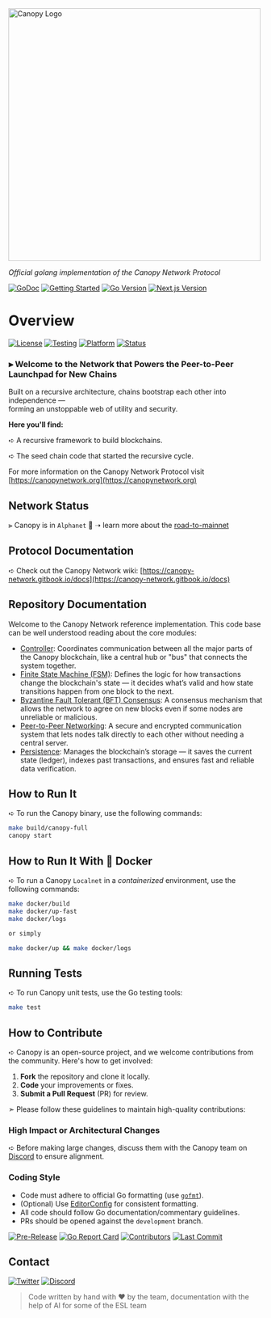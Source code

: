 <img src="https://github.com/user-attachments/assets/b8d6f342-c18b-492e-b87f-06755f775c5f" alt="Canopy Logo" width="500"/>

_Official golang implementation of the Canopy Network Protocol_

[![GoDoc](https://img.shields.io/badge/godoc-reference-white.svg)](https://godoc.org/github.com/canopy-network/canopy)
[![Getting Started](https://img.shields.io/badge/getting%20started-guide-white)](https://canopynetwork.org)
[![Go Version](https://img.shields.io/badge/golang-v1.21-white.svg)](https://golang.org)
[![Next.js Version](https://img.shields.io/badge/next%20js-v14.2.3-white.svg)](https://nextjs.org/)


# Overview

[![License](https://img.shields.io/badge/License-MIT-white.svg)](https://opensource.org/licenses/MIT)
[![Testing](https://img.shields.io/badge/testing-docker%20compose-white)](https://docs.docker.com/compose/)
[![Platform](https://img.shields.io/badge/platform-linux%20%7C%20macos-white.svg)](https://github.com/canopy-network/canopy/releases)
[![Status](https://img.shields.io/badge/status-prelaunch-white)](https://docs.docker.com/compose/)

### ⫸ **Welcome to the Network that Powers the Peer-to-Peer Launchpad for New Chains**

Built on a recursive architecture, chains bootstrap each other into independence —  
forming an unstoppable web of utility and security. 

**Here you'll find:**

➪ A recursive framework to build blockchains.

➪ The seed chain code that started the recursive cycle.

For more information on the Canopy Network Protocol visit [https://canopynetwork.org](https://canopynetwork.org)

## Network Status

⪢ Canopy is in `Alphanet` 🚀 ➝ learn more about the [road-to-mainnet](https://www.canopynetwork.org/learn-more/road-to-mainnet)

## Protocol Documentation

➪ Check out the Canopy Network wiki:  [https://canopy-network.gitbook.io/docs](https://canopy-network.gitbook.io/docs)

## Repository Documentation

Welcome to the Canopy Network reference implementation. This code base can be well understood reading about the core modules:

- [Controller](controller/README.md): Coordinates communication between all the major parts of the Canopy blockchain, like a central hub or "bus" that connects the system together.
- [Finite State Machine (FSM)](fsm/README.md): Defines the logic for how transactions change the blockchain's state — it decides what’s valid and how state transitions happen from one block to the next.
- [Byzantine Fault Tolerant (BFT) Consensus](bft/README.md): A consensus mechanism that allows the network to agree on new blocks even if some nodes are unreliable or malicious.
- [Peer-to-Peer Networking](p2p/README.md): A secure and encrypted communication system that lets nodes talk directly to each other without needing a central server.
- [Persistence](store/README.md): Manages the blockchain’s storage — it saves the current state (ledger), indexes past transactions, and ensures fast and reliable data verification.

## How to Run It

➪ To run the Canopy binary, use the following commands:

```bash
make build/canopy-full
canopy start
```

## How to Run It With 🐳 Docker

➪ To run a Canopy `Localnet` in a *containerized* environment, use the following commands:
```bash
make docker/build
make docker/up-fast
make docker/logs

or simply

make docker/up && make docker/logs
```

## Running Tests

➪ To run Canopy unit tests, use the Go testing tools:

```bash
make test
```

## How to Contribute

➪ Canopy is an open-source project, and we welcome contributions from the community. Here's how to get involved:

1. **Fork** the repository and clone it locally.
2. **Code** your improvements or fixes.
3. **Submit a Pull Request** (PR) for review.

➣ Please follow these guidelines to maintain high-quality contributions:

### High Impact or Architectural Changes

➪ Before making large changes, discuss them with the Canopy team on [Discord](https://discord.gg/pNcSJj7Wdh) to ensure alignment.

### Coding Style

- Code must adhere to official Go formatting (use [`gofmt`](https://golang.org/cmd/gofmt)).
- (Optional) Use [EditorConfig](https://editorconfig.org) for consistent formatting.
- All code should follow Go documentation/commentary guidelines.
- PRs should be opened against the `development` branch.

[![Pre-Release](https://img.shields.io/github/release-pre/canopy-network/canopy.svg)](https://github.com/canopy-network/canopy/releases)
[![Go Report Card](https://goreportcard.com/badge/github.com/canopy-network/canopy)](https://goreportcard.com/report/github.com/canopy-network/canopy)
[![Contributors](https://img.shields.io/github/contributors/canopy-network/canopy.svg)](https://github.com/canopy-network/canopy/pulse)
[![Last Commit](https://img.shields.io/github/last-commit/canopy-network/canopy.svg)](https://github.com/canopy-network/canopy/pulse)

## Contact

[![Twitter](https://img.shields.io/twitter/url/http/shields.io.svg?style=social)](https://x.com/CNPYNetwork)
[![Discord](https://img.shields.io/badge/discord-online-blue.svg)](https://discord.gg/pNcSJj7Wdh)

> Code written by hand with ❤️ by the team, documentation with the help of AI for some of the ESL team
